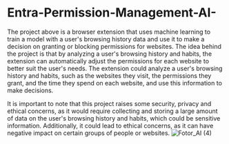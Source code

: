 # Entra-Permission-Management-AI-
The project above is a browser extension that uses machine learning to train a model with a user's browsing history data and use it to make a decision on granting or blocking permissions for websites. The idea behind the project is that by analyzing a user's browsing history and habits, the extension can automatically adjust the permissions for each website to better suit the user's needs. The extension could analyze a user's browsing history and habits, such as the websites they visit, the permissions they grant, and the time they spend on each website, and use this information to make decisions.

It is important to note that this project raises some security, privacy and ethical concerns, as it would require collecting and storing a large amount of data on the user's browsing history and habits, which could be sensitive information. Additionally, it could lead to ethical concerns, as it can have negative impact on certain groups of people or websites.
![Fotor_AI (4)](https://user-images.githubusercontent.com/68110223/213177376-2de15c2d-67b3-4324-b21f-53d7dffb9b8f.png)
